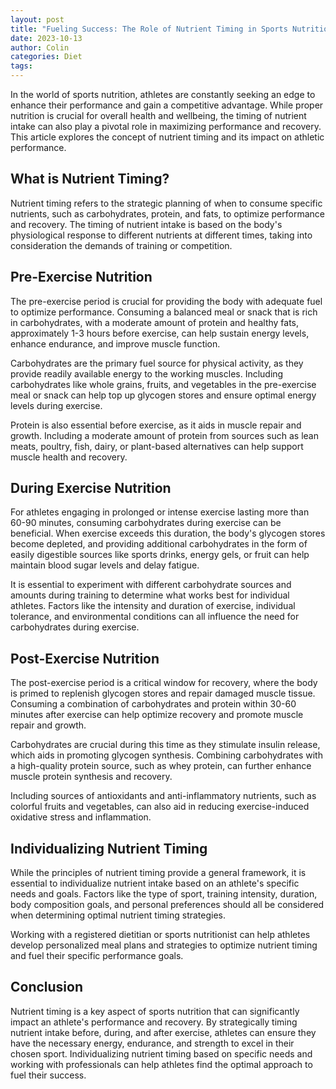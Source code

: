 ```yaml
---
layout: post
title: "Fueling Success: The Role of Nutrient Timing in Sports Nutrition"
date: 2023-10-13
author: Colin
categories: Diet
tags: 
---
```


In the world of sports nutrition, athletes are constantly seeking an edge to enhance their performance and gain a competitive advantage. While proper nutrition is crucial for overall health and wellbeing, the timing of nutrient intake can also play a pivotal role in maximizing performance and recovery. This article explores the concept of nutrient timing and its impact on athletic performance.

## What is Nutrient Timing?

Nutrient timing refers to the strategic planning of when to consume specific nutrients, such as carbohydrates, protein, and fats, to optimize performance and recovery. The timing of nutrient intake is based on the body's physiological response to different nutrients at different times, taking into consideration the demands of training or competition.

## Pre-Exercise Nutrition

The pre-exercise period is crucial for providing the body with adequate fuel to optimize performance. Consuming a balanced meal or snack that is rich in carbohydrates, with a moderate amount of protein and healthy fats, approximately 1-3 hours before exercise, can help sustain energy levels, enhance endurance, and improve muscle function.

Carbohydrates are the primary fuel source for physical activity, as they provide readily available energy to the working muscles. Including carbohydrates like whole grains, fruits, and vegetables in the pre-exercise meal or snack can help top up glycogen stores and ensure optimal energy levels during exercise.

Protein is also essential before exercise, as it aids in muscle repair and growth. Including a moderate amount of protein from sources such as lean meats, poultry, fish, dairy, or plant-based alternatives can help support muscle health and recovery.

## During Exercise Nutrition

For athletes engaging in prolonged or intense exercise lasting more than 60-90 minutes, consuming carbohydrates during exercise can be beneficial. When exercise exceeds this duration, the body's glycogen stores become depleted, and providing additional carbohydrates in the form of easily digestible sources like sports drinks, energy gels, or fruit can help maintain blood sugar levels and delay fatigue.

It is essential to experiment with different carbohydrate sources and amounts during training to determine what works best for individual athletes. Factors like the intensity and duration of exercise, individual tolerance, and environmental conditions can all influence the need for carbohydrates during exercise.

## Post-Exercise Nutrition

The post-exercise period is a critical window for recovery, where the body is primed to replenish glycogen stores and repair damaged muscle tissue. Consuming a combination of carbohydrates and protein within 30-60 minutes after exercise can help optimize recovery and promote muscle repair and growth.

Carbohydrates are crucial during this time as they stimulate insulin release, which aids in promoting glycogen synthesis. Combining carbohydrates with a high-quality protein source, such as whey protein, can further enhance muscle protein synthesis and recovery.

Including sources of antioxidants and anti-inflammatory nutrients, such as colorful fruits and vegetables, can also aid in reducing exercise-induced oxidative stress and inflammation.

## Individualizing Nutrient Timing

While the principles of nutrient timing provide a general framework, it is essential to individualize nutrient intake based on an athlete's specific needs and goals. Factors like the type of sport, training intensity, duration, body composition goals, and personal preferences should all be considered when determining optimal nutrient timing strategies.

Working with a registered dietitian or sports nutritionist can help athletes develop personalized meal plans and strategies to optimize nutrient timing and fuel their specific performance goals.

## Conclusion

Nutrient timing is a key aspect of sports nutrition that can significantly impact an athlete's performance and recovery. By strategically timing nutrient intake before, during, and after exercise, athletes can ensure they have the necessary energy, endurance, and strength to excel in their chosen sport. Individualizing nutrient timing based on specific needs and working with professionals can help athletes find the optimal approach to fuel their success.